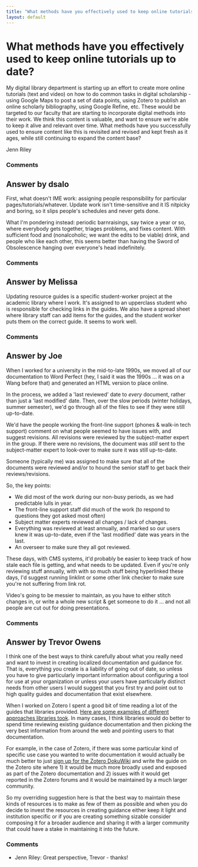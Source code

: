 ```yaml
---
title: "What methods have you effectively used to keep online tutorials up to date?"
layout: default
---
```

What methods have you effectively used to keep online tutorials up to date?
=====================
My digital library department is starting up an effort to create more
online tutorials (text and video) on how to do common tasks in digital
scholarship - using Google Maps to post a set of data points, using
Zotero to publish an online scholarly bibliography, using Google Refine,
etc. These would be targeted to our faculty that are starting to
incorporate digital methods into their work. We think this content is
valuable, and want to ensure we're able to keep it alive and relevant
over time. What methods have you successfully used to ensure content
like this is revisited and revised and kept fresh as it ages, while
still continuing to expand the content base?

Jenn Riley

### Comments ###


Answer by dsalo
----------------
First, what doesn't IME work: assigning people responsibility for
particular pages/tutorials/whatever. Update work isn't time-sensitive
and it IS nitpicky and boring, so it slips people's schedules and never
gets done.

What I'm pondering instead: periodic barnraisings, say twice a year or
so, where everybody gets together, triages problems, and fixes content.
With sufficient food and (nonalcoholic; we want the edits to be viable)
drink, and people who like each other, this seems better than having the
Sword of Obsolescence hanging over everyone's head indefinitely.

### Comments ###

Answer by Melissa
----------------
Updating resource guides is a specific student-worker project at the
academic library where I work. It's assigned to an upperclass student
who is responsible for checking links in the guides. We also have a
spread sheet where library staff can add items for the guides, and the
student worker puts them on the correct guide. It seems to work well.

### Comments ###

Answer by Joe
----------------
When I worked for a university in the mid-to-late 1990s, we moved all of
our documentation to Word Perfect (hey, I said it was the 1990s ... it
was on a Wang before that) and generated an HTML version to place
online.

In the process, we added a 'last reviewed' date to *every* document,
rather than just a 'last modified' date. Then, over the slow periods
(winter holidays, summer semester), we'd go through all of the files to
see if they were still up-to-date.

We'd have the people working the front-line support (phones & walk-in
tech support) comment on what people seemed to have issues with, and
suggest revisions. All revisions were reviewed by the subject-matter
expert in the group. If there were no revisions, the document was
*still* sent to the subject-matter expert to look-over to make sure it
was still up-to-date.

Someone (typically me) was assigned to make sure that all of the
documents were reviewed and/or to hound the senior staff to get back
their reviews/revisions.

So, the key points:

-   We did most of the work during our non-busy periods, as we had
    predictable lulls in year.
-   The front-line support staff did much of the work (to respond to
    questions they got asked most often)
-   Subject matter experts reviewed all changes / lack of changes.
-   Everything was reviewed at least annually, and marked so our users
    knew it was up-to-date, even if the 'last modified' date was years
    in the last.
-   An overseer to make sure they all got reviewed.

These days, with CMS systems, it'd probably be easier to keep track of
how stale each file is getting, and what needs to be updated. Even if
you're only reviewing stuff annually, with with so much stuff being
hyperlinked these days, I'd suggest running linklint or some other link
checker to make sure you're not suffering from link rot.

Video's going to be messier to maintain, as you have to either stitch
changes in, or write a whole new script & get someone to do it ... and
not all people are cut out for doing presentations.

### Comments ###

Answer by Trevor Owens
----------------
I think one of the best ways to think carefully about what you really
need and want to invest in creating localized documentation and guidance
for. That is, everything you create is a liability of going out of date,
so unless you have to give particularly important information about
configuring a tool for use at your organization or unless your users
have particularly distinct needs from other users I would suggest that
you first try and point out to high quality guides and documentation
that exist elsewhere.

When I worked on Zotero I spent a good bit of time reading a lot of the
guides that libraries provided. [Here are some examples of different
approaches libraries
took](http://www.zotero.org/support/third_party_documentation). In many
cases, I think libraries would do better to spend time reviewing
existing guidance documentation and then picking the very best
information from around the web and pointing users to that
documentation.

For example, in the case of Zotero, if there was some particular kind of
specific use case you wanted to write documentation it would actually be
much better to just [sign up for the Zotero
DokuWiki](http://www.zotero.org/support/dev/documentation) and write the
guide on the Zotero site where 1) it would be much more broadly used and
exposed as part of the Zotero documentation and 2) issues with it would
get reported in the Zotero forums and it would be maintained by a much
larger community.

So my overriding suggestion here is that the best way to maintain these
kinds of resources is to make as few of them as possible and when you do
decide to invest the resources in creating guidance either keep it light
and institution specific or if you are creating something sizable
consider composing it for a broader audience and sharing it with a
larger community that could have a stake in maintaining it into the
future.

### Comments ###
* Jenn Riley: Great perspective, Trevor - thanks!

